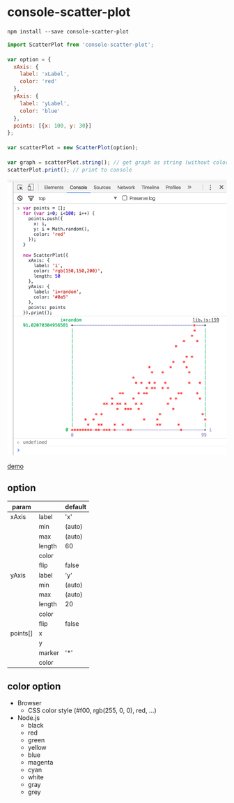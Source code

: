 # console-scatter-plot

```
npm install --save console-scatter-plot
```

```js
import ScatterPlot from 'console-scatter-plot';

var option = {
  xAxis: {
    label: 'xLabel',
    color: 'red'
  },
  yAxis: {
    label: 'yLabel',
    color: 'blue'
  },
  points: [{x: 100, y: 30}]
};

var scatterPlot = new ScatterPlot(option);

var graph = scatterPlot.string(); // get graph as string (without color)
scatterPlot.print(); // print to console
```

![snapshot](./snapshot.png)

[demo](https://tkrkt.github.com/console-scatter-plot)

## option

|param||default|
|---|---|---|
|xAxis|label|'x'|
||min|(auto)|
||max|(auto)|
||length|60|
||color||
||flip|false|
|yAxis|label|'y'|
||min|(auto)|
||max|(auto)|
||length|20|
||color||
||flip|false|
|points[]|x||
||y||
||marker|'\*'|
||color||


## color option

* Browser
    * CSS color style (#f00, rgb(255, 0, 0), red, ...)
* Node.js
    * black
    * red
    * green
    * yellow
    * blue
    * magenta
    * cyan
    * white
    * gray
    * grey
